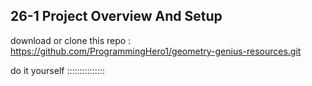 ## 26-1 Project Overview And Setup

download or clone this repo : https://github.com/ProgrammingHero1/geometry-genius-resources.git

do it yourself :::::::::::::::

